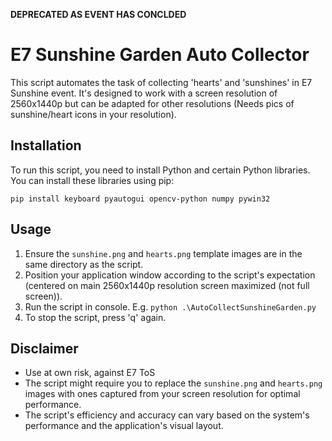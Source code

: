 **DEPRECATED AS EVENT HAS CONCLDED**
# E7 Sunshine Garden Auto Collector

This script automates the task of collecting 'hearts' and 'sunshines' in E7 Sunshine event. It's designed to work with a screen resolution of 2560x1440p but can be adapted for other resolutions (Needs pics of sunshine/heart icons in your resolution).

## Installation

To run this script, you need to install Python and certain Python libraries. You can install these libraries using pip:

`pip install keyboard pyautogui opencv-python numpy pywin32` 

## Usage

1.  Ensure the `sunshine.png` and `hearts.png` template images are in the same directory as the script.
2.  Position your application window according to the script's expectation (centered on main 2560x1440p resolution screen maximized (not full screen)).
3.  Run the script in console. E.g.  `python .\AutoCollectSunshineGarden.py`
4.  To stop the script, press 'q' again.

## Disclaimer
-   Use at own risk, against E7 ToS
-   The script might require you to replace the `sunshine.png` and `hearts.png` images with ones captured from your screen resolution for optimal performance.
-   The script's efficiency and accuracy can vary based on the system's performance and the application's visual layout. 
